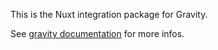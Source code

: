 This is the Nuxt integration package for Gravity.

See [gravity documentation](https://digitak-gravity.netlify.app/) for more infos.
